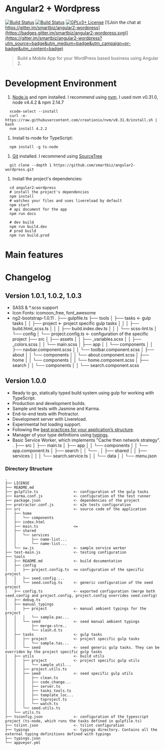 # Angular2 + Wordpress

[![Build Status](https://travis-ci.org/smartbiz/angular2-wordpress.svg?branch=master)](https://travis-ci.org/smartbiz/angular2-wordpress)
[![Build Status](https://ci.appveyor.com/api/projects/status/cbpp0xtht82i6wco/branch/master?svg=true)](https://ci.appveyor.com/project/smartbiz/angular2-wordpress)
[![GPLv3+ License](https://img.shields.io/badge/license-GPLv3+-brightgreen.svg)](http://opensource.org/licenses/MIT)
[![Join the chat at https://gitter.im/smartbiz/angular2-wordpress](https://badges.gitter.im/smartbiz/angular2-wordpress.svg)](https://gitter.im/smartbiz/angular2-wordpress?utm_source=badge&utm_medium=badge&utm_campaign=pr-badge&utm_content=badge)

> Build a Mobile App for your WordPress based business using Angular 2.

# Development Environment

1. [Node.js](http://nodejs.org) and npm installed. I recommend using [nvm](https://github.com/creationix/nvm). I used nvm v0.31.0, node v4.4.2 & npm 2.14.7

```
  xcode-select --install
  curl -o- https://raw.githubusercontent.com/creationix/nvm/v0.31.0/install.sh | bash
  nvm install 4.2.2
```

1. Install ts-node for TypeScript:

```
  npm install -g ts-node
```

1. [Git](http://git-scm.com "Git distributed version control system") installed. I recommend using [SourceTree](https://www.sourcetreeapp.com)
```
  git clone --depth 1 https://github.com/smartbiz/angular2-wordpress.git
```

1. Install the project's dependencies:
```
  cd angular2-wordpress
  # install the project's dependencies
  npm install
  # watches your files and uses livereload by default
  npm start
  # api document for the app
  npm run docs

  # dev build
  npm run build.dev
  # prod build
  npm run build.prod
```

# Main features


# Changelog

## Version 1.0.1, 1.0.2, 1.0.3
- SASS & *.scss support
- Icon Fonts: icomoon_free, font_awesome
- ng2-bootstrap-1.0.11
.
├── gulpfile.ts
├── tools
│   ├── tasks                  <- gulp tasks
│   │   ├── project            <- project specific gulp tasks
│   │   │   ├── build.html_scss.ts
│   │   │   ├── build.index.dev.ts
│   │   │   └── scss-lint.ts
│   └── config
│       └── project.config.ts  <- configuration of the specific project
├── src
│   ├── assets
│   │   ├── _variables.scss
│   │   ├── _colors.scss
│   │   └── main.scss
│   ├── app
│   │   └── components
│   │       ├── navbar.component.scss
│   │       └── toolbar.component.scss
│   ├── about
│   │   └── components
│   │       └── about.component.scss
│   ├── home
│   │   └── components
│   │       └── home.component.scss
│   ├── search
│   │   └── components
│   │       └── search.component.scss

## Version 1.0.0
- Ready to go, statically typed build system using gulp for working with TypeScript.
- Production and development builds.
- Sample unit tests with Jasmine and Karma.
- End-to-end tests with Protractor.
- Development server with Livereload.
- Experimental hot loading support.
- Following the [best practices for your application’s structure](https://github.com/mgechev/angular2-style-guide).
- Manager of your type definitions using [typings](https://github.com/typings/typings).
- Basic Service Worker, which implements "Cache then network strategy".
.
├── src
│   ├── main.ts 
│   ├── app
│   │   └── components
│   │       └── app.component.ts
│   ├── search
│   │   └── *.*
│   ├── shared
│   │   ├── services
│   │   │   └── search.service.ts
│   │   └── data
│   │       └── menu.json

### Directory Structure

```
.
├── LICENSE
├── README.md
├── gulpfile.ts                <- configuration of the gulp tasks
├── karma.conf.js              <- configuration of the test runner
├── package.json               <- dependencies of the project
├── protractor.conf.js         <- e2e tests configuration
├── src                        <- source code of the application
│   ├── home
│   │   └── components
│   ├── index.html
│   ├── main.ts                <= 
│   ├── shared
│   │   └── services
│   │       ├── name-list...
│   │       └── name-list...
│   └── sw.js                  <- sample service worker
├── test-main.js               <- testing configuration
├── tools
│   ├── README.md              <- build documentation
│   ├── config
│   │   ├── project.config.ts  <= configuration of the specific project
│   │   ├── seed.config....
│   │   └── seed.config.ts     <- generic configuration of the seed project
│   ├── config.ts              <- exported configuration (merge both seed.config and project.config, project.config overrides seed.config)
│   ├── debug.ts
│   ├── manual_typings
│   │   ├── project            <- manual ambient typings for the project
│   │   │   └── sample.pac...
│   │   └── seed               <- seed manual ambient typings
│   │       ├── merge-stre..
│   │       └── slash.d.ts
│   ├── tasks                  <- gulp tasks
│   │   ├── project            <- project specific gulp tasks
│   │   │   └── sample.tas...
│   │   └── seed               <- seed generic gulp tasks. They can be overriden by the project specific gulp tasks
│   ├── utils                  <- build utils
│   │   ├── project            <- project specific gulp utils
│   │   │   └── sample_util...
│   │   ├── project.utils.ts
│   │   ├── seed               <- seed specific gulp utils
│   │   │   ├── clean.ts
│   │   │   ├── code_change...
│   │   │   ├── server.ts
│   │   │   ├── tasks_tools.ts
│   │   │   ├── template_loc...
│   │   │   ├── tsproject.ts
│   │   │   └── watch.ts
│   │   └── seed.utils.ts
│   └── utils.ts
├── tsconfig.json              <- configuration of the typescript project (ts-node, which runs the tasks defined in gulpfile.ts)
├── tslint.json                <- tslint configuration
├── typings                    <- typings directory. Contains all the external typing definitions defined with typings
├── typings.json
└── appveyor.yml
```
